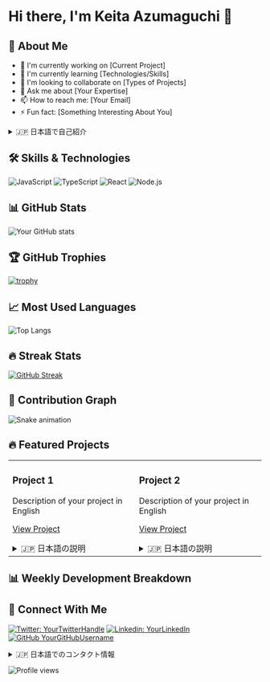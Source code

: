 # Hi there, I'm Keita Azumaguchi 👋

## 🚀 About Me
- 🔭 I'm currently working on [Current Project]
- 🌱 I'm currently learning [Technologies/Skills]
- 👯 I'm looking to collaborate on [Types of Projects]
- 💬 Ask me about [Your Expertise]
- 📫 How to reach me: [Your Email]
- ⚡ Fun fact: [Something Interesting About You]

<details>
<summary>🇯🇵 日本語で自己紹介</summary>
<br>

- 🔭 現在の仕事: [現在取り組んでいるプロジェクト]
- 🌱 学習中: [現在学習している技術]
- 👯 コラボレーション: [一緒に取り組みたいプロジェクトの種類]
- 💬 質問歓迎: [得意な分野・技術]
- 📫 連絡先: [メールアドレスなど]
- ⚡ 趣味: [あなたの趣味]
</details>

## 🛠 Skills & Technologies
![JavaScript](https://img.shields.io/badge/-JavaScript-F7DF1E?style=flat-square&logo=javascript&logoColor=black)
![TypeScript](https://img.shields.io/badge/-TypeScript-3178C6?style=flat-square&logo=typescript&logoColor=white)
![React](https://img.shields.io/badge/-React-61DAFB?style=flat-square&logo=react&logoColor=black)
![Node.js](https://img.shields.io/badge/-Node.js-339933?style=flat-square&logo=node.js&logoColor=white)

## 📊 GitHub Stats
![Your GitHub stats](https://github-readme-stats.vercel.app/api?username=YourGitHubUsername&show_icons=true&theme=tokyonight)

## 🏆 GitHub Trophies
[![trophy](https://github-profile-trophy.vercel.app/?username=YourGitHubUsername&theme=onedark)](https://github.com/ryo-ma/github-profile-trophy)

## 📈 Most Used Languages
![Top Langs](https://github-readme-stats.vercel.app/api/top-langs/?username=YourGitHubUsername&layout=compact&theme=tokyonight)

## 🔥 Streak Stats
[![GitHub Streak](https://github-readme-streak-stats.herokuapp.com/?user=YourGitHubUsername&theme=dark)](https://git.io/streak-stats)

## 🐍 Contribution Graph
![Snake animation](https://github.com/YourGitHubUsername/YourGitHubUsername/blob/output/github-contribution-grid-snake.svg)

## 🔥 Featured Projects

<table>
  <tr>
    <td valign="top" width="50%">
      <h3>Project 1</h3>
      <p>Description of your project in English</p>
      <p><a href="https://github.com/YourGitHubUsername/Project1">View Project</a></p>
      <details>
        <summary>🇯🇵 日本語の説明</summary>
        <p>プロジェクトの日本語での説明</p>
      </details>
    </td>
    <td valign="top" width="50%">
      <h3>Project 2</h3>
      <p>Description of your project in English</p>
      <p><a href="https://github.com/YourGitHubUsername/Project2">View Project</a></p>
      <details>
        <summary>🇯🇵 日本語の説明</summary>
        <p>プロジェクトの日本語での説明</p>
      </details>
    </td>
  </tr>
</table>

## 📊 Weekly Development Breakdown
<!--START_SECTION:waka-->
<!--END_SECTION:waka-->

## 📱 Connect With Me
[![Twitter: YourTwitterHandle](https://img.shields.io/twitter/follow/YourTwitterHandle?style=social)](https://twitter.com/YourTwitterHandle)
[![Linkedin: YourLinkedIn](https://img.shields.io/badge/-YourLinkedIn-blue?style=flat-square&logo=Linkedin&logoColor=white&link=https://www.linkedin.com/in/YourLinkedIn/)](https://www.linkedin.com/in/YourLinkedIn/)
[![GitHub YourGitHubUsername](https://img.shields.io/github/followers/YourGitHubUsername?label=follow&style=social)](https://github.com/YourGitHubUsername)

<details>
<summary>🇯🇵 日本語でのコンタクト情報</summary>
<br>

- Twitter: [@YourTwitterHandle](https://twitter.com/YourTwitterHandle)
- LinkedIn: [あなたのLinkedIn](https://www.linkedin.com/in/YourLinkedIn/)
- ブログ: [あなたのブログ](https://yourblog.com)
- メール: your.email@example.com
</details>

<!-- Visitor counter -->
![Profile views](https://komarev.com/ghpvc/?username=YourGitHubUsername&color=green)
